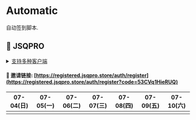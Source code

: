 # Automatic

自动签到脚本.



## 🎯 JSQPRO

<details>
  <summary><a href="https://jsqpro.link/doc/#/">支持多种客户端</a></summary>

  - **SSR**
  - **SSD**
  - **Clash**
  - **Surge**
  - **V2RayN**
  - **Kitsunebi**
  - **Surfboard**
  - **Quantumult**
  - **QuantumultX**
  - **Shadowrocket**
</details>




#### 🔗 邀请链接:  [https://registered.jsqpro.store/auth/register](https://registered.jsqpro.store/auth/register?code=53CVq1HieRUQ)



<!-- @protocol:jsqpro:start -->
<!-- checked:2021-07-01T00:02:01;2021-07-02T00:41:22;2021-07-03T00:41:36 -->

| 07-04(日) | 07-05(一) | 07-06(二) | 07-07(三) | 07-08(四) | 07-09(五) | 07-10(六) |
| :-------: | :-------: | :-------: | :-------: | :-------: | :-------: | :-------: |
|           |           |           |           |           |           |           |

<!-- @protocol:jsqpro:end -->
